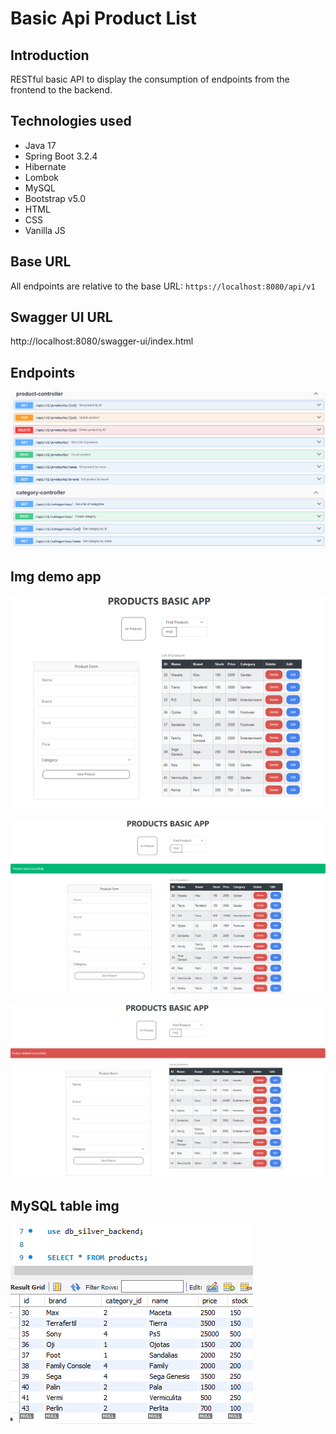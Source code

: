 # Basic Api Product List

## Introduction
RESTful basic API to display the consumption of endpoints from the frontend to the backend.

## Technologies used
* Java 17
* Spring Boot 3.2.4
* Hibernate
* Lombok
* MySQL
* Bootstrap v5.0
* HTML
* CSS
* Vanilla JS

## Base URL
All endpoints are relative to the base URL: `https://localhost:8080/api/v1`

## Swagger UI URL
http://localhost:8080/swagger-ui/index.html

## Endpoints
![Swagger Doc](/img/swagger-endpoints.png)

## Img demo app
![Img demo](/img/demo-img1.png)

![Img demo](/img/saved-succesfully.png)

![Img demo](/img/deleted-succesfully.png)

## MySQL table img
![MySQL Table](/img/mysql-table.png)

